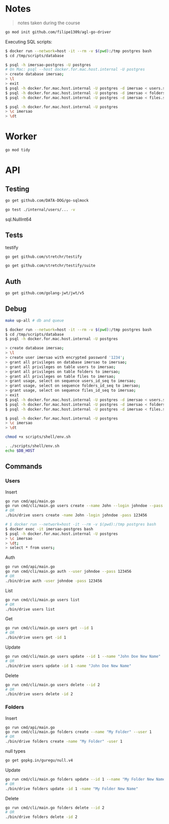 # Notes

> notes taken during the course

```sh
go mod init github.com/filipe1309/agl-go-driver
```

Executing SQL scripts:

```bash
$ docker run --network=host -it --rm -v $(pwd):/tmp postgres bash
$ cd /tmp/scripts/database
```

```bash
$ psql -h imersao-postgres -U postgres
# On Mac: psql --host docker.for.mac.host.internal -U postgres
> create database imersao;
> \l
> exit
$ psql -h docker.for.mac.host.internal -U postgres -d imersao < users.sql
$ psql -h docker.for.mac.host.internal -U postgres -d imersao < folders.sql
$ psql -h docker.for.mac.host.internal -U postgres -d imersao < files.sql

$ psql -h docker.for.mac.host.internal -U postgres
> \c imersao
> \dt
```

# Worker

```bash
go mod tidy
```

# API

## Testing

```bash
go get github.com/DATA-DOG/go-sqlmock
```

```bash
go test ./internal/users/... -v
```

sql.NullInt64

## Tests

testify

```bash
go get github.com/stretchr/testify
```

```bash
go get github.com/stretchr/testify/suite
```


## Auth

```bash
go get github.com/golang-jwt/jwt/v5
```

## Debug

```bash
make up-all # db and queue
```

```bash
$ docker run --network=host -it --rm -v $(pwd):/tmp postgres bash
$ cd /tmp/scripts/database
$ psql -h docker.for.mac.host.internal -U postgres

> create database imersao;
> \l
> create user imersao with encrypted password '1234';
> grant all privileges on database imersao to imersao;
> grant all privileges on table users to imersao;
> grant all privileges on table folders to imersao;
> grant all privileges on table files to imersao;
> grant usage, select on sequence users_id_seq to imersao;
> grant usage, select on sequence folders_id_seq to imersao;
> grant usage, select on sequence files_id_seq to imersao;
> exit
$ psql -h docker.for.mac.host.internal -U postgres -d imersao < users.sql
$ psql -h docker.for.mac.host.internal -U postgres -d imersao < folders.sql
$ psql -h docker.for.mac.host.internal -U postgres -d imersao < files.sql

$ psql -h docker.for.mac.host.internal -U postgres
> \c imersao
> \dt
```

```bash
chmod +x scripts/shell/env.sh
```

```bash
. ./scripts/shell/env.sh
echo $DB_HOST
```

## Commands

### Users

Insert

```bash
go run cmd/api/main.go
go run cmd/cli/main.go users create --name John --login johndoe --pass 123456
# OR
./bin/drive users create -name John -login johndoe -pass 123456
```

```bash
# $ docker run --network=host -it --rm -v $(pwd):/tmp postgres bash
$ docker exec -it imersao-postgres bash
$ psql -h docker.for.mac.host.internal -U postgres
> \c imersao
> \dt;
> select * from users;
````


Auth

```bash
go run cmd/api/main.go
go run cmd/cli/main.go auth --user johndoe --pass 123456
# OR
./bin/drive auth -user johndoe -pass 123456
```

List

```bash
go run cmd/cli/main.go users list
# OR
./bin/drive users list
```

Get

```bash
go run cmd/cli/main.go users get --id 1
# OR
./bin/drive users get -id 1
```

Update

```bash
go run cmd/cli/main.go users update --id 1 --name "John Doe New Name"
# OR
./bin/drive users update -id 1 -name "John Doe New Name"
```

Delete

```bash
go run cmd/cli/main.go users delete --id 2
# OR
./bin/drive users delete -id 2
```

### Folders

Insert

```bash
go run cmd/api/main.go
go run cmd/cli/main.go folders create --name "My Folder" --user 1
# OR
./bin/drive folders create -name "My Folder" -user 1
```

null types
```bash
go get gopkg.in/guregu/null.v4
```

Update

```bash
go run cmd/cli/main.go folders update --id 1 --name "My Folder New Name"
# OR
./bin/drive folders update -id 1 -name "My Folder New Name"
```

Delete

```bash
go run cmd/cli/main.go folders delete --id 2
# OR
./bin/drive folders delete -id 2
```
